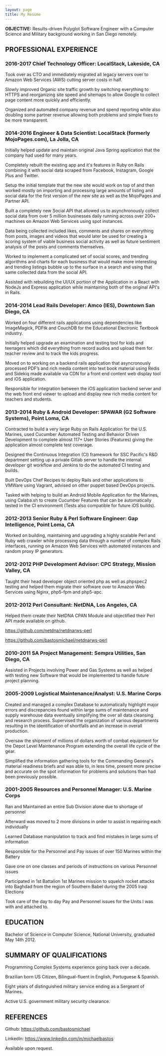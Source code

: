 ```yaml
---
layout: page
title: My Resume
---
```


<b>OBJECTIVE:</b> Results-driven Polyglot Software Engineer with a Computer Science and Military background working in San Diego remotely.

## PROFESSIONAL EXPERIENCE

### 2016-2017   Chief Technology Officer: LocalStack, Lakeside, CA

Took over as CTO and immediately migrated all legacy servers over to Amazon Web Services (AWS) cutting server costs in half.

Slowly improved Organic site traffic growth by switching everything to HTTPS and reorganizing site speed and sitemaps to allow Google to collect page content more quickly and efficiently.

Organized and automated company revenue and spend reporting while also doubling some partner revenue allowing both problems and simple fixes to be more transparent.

### 2014-2016   Engineer & Data Scientist: LocalStack (formerly MojoPages.com), La Jolla, CA

Initially helped update and maintain original Java Spring application that the company had used for many years.

Completely rebuilt the existing app and it's features in Ruby on Rails combining it with social data scraped from Facebook, Instagram, Google Plus and Twitter.

Setup the initial template that the new site would work on top of and then worked mostly on importing and processing large amounts of listing and social data for the first version of the new site as well as the MojoPages and Partner API.

Built a completely new Social API that allowed us to asynchronously collect social data from over 5 million businesses daily running across over 200+ machines on Amazon Web Services using spot instances.

Data being collected included likes, comments and shares on everything from posts, images and videos that would later be used for creating a scoring system of viable business social activity as well as future sentiment analysis of the posts and comments themselves.

Worked to implement a complicated set of social scores, and trending algorithms and charts for each business that would make more interesting and trending listings bubble up to the surface in a search and using that same collected data from the social API.

Assisted with rebuilding the UI/UX portion of the Application in a React with NodeJs and Express application while maintaining both of the original API's in Rails.

### 2014-2014   Lead Rails Developer: Amco (IES), Downtown San Diego, CA

Worked on four different rails applications using dependencies like ImageMagick, PDFtk and CouchDB for the Educational Electronic Textbook industry.

Initially helped upgrade an examination and testing tool for kids and teenagers which did everything from record audios and upload them for teacher review and to track the kids progress.

Moved on to working on a backend rails application that asyncronously processed PDF’s and rich media content into text book material using Redis and Sidekiq made available via CDN for a front end content web display tool and iOS application.

Responsible for integration between the iOS application backend server and the web front end viewer to upload and display new rich media content for teachers and students.

### 2013-2014   Ruby & Android Developer: SPAWAR (G2 Software Systems), Point Loma, CA

Contracted to build a very large Ruby on Rails Application for the U.S. Marines, used Cucumber Automated Testing and Behavior Driven Development to complete almost 117+ User Stories (Features) giving the application almost complete test coverage.

Designed the Continuous Integration (CI) framework for SSC Pacific's R&D department setting up a private Gitlab server to handle the internal developer git workflow and Jenkins to do the automated CI testing and builds.

Built DevOps Chef Recipes to deploy Rails and other applications to VMWare using Vagrant, advised on other puppet based DevOps projects.

Tasked with helping to build an Android Mobile Application for the Marines, using Calaba.sh to create Cucumber Features that can be automatically tested in the CI environment (Tests also compatible for future iOS builds).

### 2012-2013   Senior Ruby & Perl Software Engineer: Gap Intelligence, Point Loma, CA

Worked on building, maintaining and upgrading a highly scalable Perl and Ruby web crawler while processing data through a number of complex Rails interfaces, running on Amazon Web Services with automated instances and random proxy IP generators.

### 2012-2012   PHP Development Advisor: CPC Strategy, Mission Valley, CA

Taught their head developer object oriented php as well as phpspec2 testing and helped them migrate their software over to Amazon Web Services using Nginx, php5-fpm and php5-apc.

### 2012-2012   Perl Consultant: NetDNA, Los Angeles, CA

Helped them create their NetDNA CPAN Module and objectified their Perl API made available on github.

https://github.com/netdna/netdnarws-perl

https://github.com/bastosmichael/netdnarws-perl

### 2010-2011   SA Project Management: Sempra Utilities, San Diego, CA

Assisted in Projects involving Power and Gas Systems as well as helped with testing new Software that would be implemented to handle future project planning.

### 2005-2009   Logistical Maintenance/Analyst: U.S. Marine Corps

Created and managed a complex Database to automatically highlight major errors and discrepancies found within large sums of maintenance and supply warehouse data eventually simplifying the over all data cleansing and research process.
Supervised the organization of various departments resulting in the identification of shortfalls and an increase in overall production.

Oversaw the shipment of millions of dollars worth of combat equipment for the Depot Level Maintenance Program extending the overall life cycle of the gear.

Simplified the information gathering tools for the Commanding General's material readiness briefs and was able to, in less time, present more precise and accurate on the spot information for problems and solutions than had been previously possible.

### 2001-2005   Resources and Personnel Manager: U.S. Marine Corps

Ran and Maintained an entire Sub Division alone due to shortage of personnel

Afterward was moved to 2 more divisions in order to assist in repairing each individually

Learned Database manipulation to track and find mistakes in large sums of information

Responsible for the Personnel and Pay issues of over 150 Marines within the Battery

Gave one on one classes and periods of instructions on various Personnel issues

Participated in 1st Battalion 1st Marines mission to squelch rocket attacks into Baghdad from the region of Southern Babel during the 2005 Iraqi Elections

Took care of the day to day Pay and Personnel issues for the Units I was with and attached to.

## EDUCATION

Bachelor of Science in Computer Science, National University, graduated May 14th 2012.

## SUMMARY OF QUALIFICATIONS

Programming Complex Systems experience going back over a decade.

Brazilian born US Citizen, Bilingual-fluent in English, Portuguese & Spanish.

Eight years of distinguished military service ending as a Sergeant of Marines.

Active U.S. government military security clearance.

## REFERENCES

Github: https://github.com/bastosmichael

LinkedIn: https://www.linkedin.com/in/michaelbastos

Available upon request.
